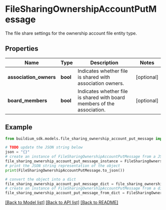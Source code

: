 # FileSharingOwnershipAccountPutMessage

The file share settings for the ownership account file entity type.

## Properties

Name | Type | Description | Notes
------------ | ------------- | ------------- | -------------
**association_owners** | **bool** | Indicates whether file is shared with association owners. | [optional] 
**board_members** | **bool** | Indicates whether file is shared with board members of the association. | [optional] 

## Example

```python
from buildium_sdk.models.file_sharing_ownership_account_put_message import FileSharingOwnershipAccountPutMessage

# TODO update the JSON string below
json = "{}"
# create an instance of FileSharingOwnershipAccountPutMessage from a JSON string
file_sharing_ownership_account_put_message_instance = FileSharingOwnershipAccountPutMessage.from_json(json)
# print the JSON string representation of the object
print(FileSharingOwnershipAccountPutMessage.to_json())

# convert the object into a dict
file_sharing_ownership_account_put_message_dict = file_sharing_ownership_account_put_message_instance.to_dict()
# create an instance of FileSharingOwnershipAccountPutMessage from a dict
file_sharing_ownership_account_put_message_from_dict = FileSharingOwnershipAccountPutMessage.from_dict(file_sharing_ownership_account_put_message_dict)
```
[[Back to Model list]](../README.md#documentation-for-models) [[Back to API list]](../README.md#documentation-for-api-endpoints) [[Back to README]](../README.md)


